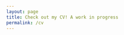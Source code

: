 ```yaml
---
layout: page
title: Check out my CV! A work in progress
permalink: /cv
---
```


<object data="{{ site.url }}{{ site.baseurl }}/img/resume.pdf" width="1000" height="1000" type="application/pdf"></object>

